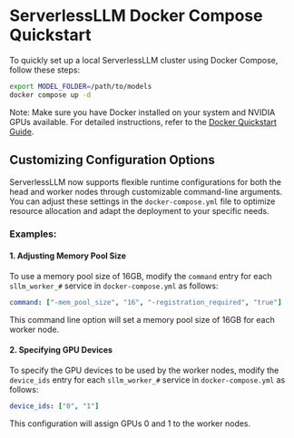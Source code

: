 # ServerlessLLM Docker Compose Quickstart

To quickly set up a local ServerlessLLM cluster using Docker Compose, follow these steps:
```bash
export MODEL_FOLDER=/path/to/models
docker compose up -d
```

Note: Make sure you have Docker installed on your system and NVIDIA GPUs available. For detailed instructions, refer to the [Docker Quickstart Guide](https://serverlessllm.github.io/docs/stable/getting_started/docker_quickstart).

## Customizing Configuration Options

ServerlessLLM now supports flexible runtime configurations for both the head and worker nodes through customizable command-line arguments. You can adjust these settings in the `docker-compose.yml` file to optimize resource allocation and adapt the deployment to your specific needs.

### Examples:

#### 1. Adjusting Memory Pool Size

To use a memory pool size of 16GB, modify the `command` entry for each `sllm_worker_#` service in `docker-compose.yml` as follows:

```yaml
command: ["-mem_pool_size", "16", "-registration_required", "true"]
```

This command line option will set a memory pool size of 16GB for each worker node.

#### 2. Specifying GPU Devices

To specify the GPU devices to be used by the worker nodes, modify the `device_ids` entry for each `sllm_worker_#` service in `docker-compose.yml` as follows:

```yaml
device_ids: ["0", "1"]
```

This configuration will assign GPUs 0 and 1 to the worker nodes.